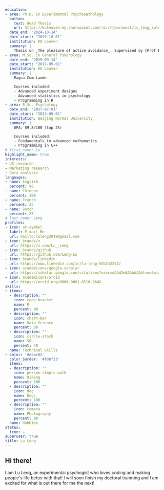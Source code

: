 ```yaml
---
education:
- area: Ph.D. in Experimental Psychopathology
  button:
    text: Read Thesis
    url: https://kuleuven-my.sharepoint.com/:b:/r/personal/lu_leng_kuleuven_be/Documents/PhD_Lu%20Leng/PhD%20Thesis_Lu%20Leng/Final_PDFs/PhD_Thesis_Lu_Leng.pdf?csf=1&web=1&e=yuf9n0
  date_end: "2024-10-14"
  date_start: "2019-10-01"
  institution: KU Leuven
  summary: |
    Thesis on _The pleasure of active avoidance_. Supervised by [Prof Bram Vervliet](https://ppw.kuleuven.be/lbp/Bramlab/People/00035504) and [Prof Tom Beckers](https://ppw.kuleuven.be/clep/people/00005902). Published 6 papers in academic journals, received 3 poster awards at international conferences, won the article prize at the international doctoral school. 
- area: M.Sc. in General Psychology
  date_end: "2019-09-14"
  date_start: "2017-09-01"
  institution: KU Leuven
  summary: |
    Magna Cum Laude

    Courses included:
    - Advanced experiment designs
    - Advanced statistics in psychology
    - Programming in R
- area: B.Sc. Psychology
  date_end: "2017-07-01"
  date_start: "2013-09-01"
  institution: Beijing Normal University
  summary: |
    GPA: 89.8/100 (top 2%)

    Courses included:
    - Fundamentals in advanced mathematics
    - Programming in C++
# first_name: Lu
highlight_name: true
interests:
- UX research
- Marketing research
- Data analysis
languages:
- name: English
  percent: 90
- name: Chinese
  percent: 100
- name: French
  percent: 25
- name: Dutch
  percent: 25
# last_name: Leng
profiles:
- icon: at-symbol
  label: E-mail Me
  url: mailto:luleng2019@gmail.com
- icon: brands/x
  url: https://x.com/Lu__Leng
- icon: brands/github
  url: https://github.com/Leng-Lu
- icon: brands/linkedin
  url: https://www.linkedin.com/in/lu-leng-55b242242/
- icon: academicons/google-scholar
  url: https://scholar.google.com/citations?user=uD3d2e8AAAAJ&hl=en&oi=sra
- icon: academicons/orcid
  url: https://orcid.org/0000-0001-8516-364X
skills:
- items:
  - description: ""
    icon: code-bracket
    name: R
    percent: 80
  - description: ""
    icon: chart-bar
    name: Data Science
    percent: 80
  - description: ""
    icon: circle-stack
    name: SQL
    percent: 40
  name: Technical Skills
- color: '#eeac02'
  color_border: '#f0bf23'
  items:
  - description: ""
    icon: person-simple-walk
    name: Hiking
    percent: 100
  - description: ""
    icon: dog
    name: Dogs
    percent: 100
  - description: ""
    icon: camera
    name: Photography
    percent: 80
  name: Hobbies
status:
  icon: ☕️
superuser: true
title: Lu Leng
---
```


## Hi there!

I am Lu Leng, an experimental psychogist who loves coding and making people's life better with that! I will soon finish my doctoral trainning and I am excited for what is out there for me the next!
